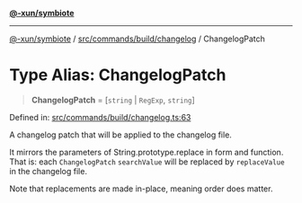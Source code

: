 [**@-xun/symbiote**](../../../../../README.md)

***

[@-xun/symbiote](../../../../../README.md) / [src/commands/build/changelog](../README.md) / ChangelogPatch

# Type Alias: ChangelogPatch

> **ChangelogPatch** = \[`string` \| `RegExp`, `string`\]

Defined in: [src/commands/build/changelog.ts:63](https://github.com/Xunnamius/symbiote/blob/ee4f1b782c259495505171a8374c784c706e4a7d/src/commands/build/changelog.ts#L63)

A changelog patch that will be applied to the changelog file.

It mirrors the parameters of String.prototype.replace in form and
function. That is: each `ChangelogPatch` `searchValue` will be replaced by
`replaceValue` in the changelog file.

Note that replacements are made in-place, meaning order does matter.
